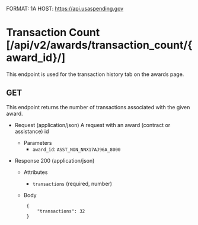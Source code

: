 FORMAT: 1A
HOST: https://api.usaspending.gov

# Transaction Count [/api/v2/awards/transaction_count/{award_id}/]

This endpoint is used for the transaction history tab on the awards page.

## GET

This endpoint returns the number of transactions associated with the given award.

+ Request (application/json)
    A request with an award (contract or assistance) id
    + Parameters
        + `award_id`: `ASST_NON_NNX17AJ96A_8000`

+ Response 200 (application/json)
    + Attributes 
        + `transactions` (required, number)
     + Body
    
            {
                "transactions": 32
            }